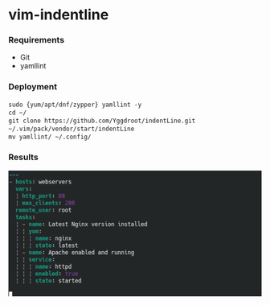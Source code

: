 # vim-indentline

### Requirements
* Git
* yamllint

### Deployment
```
sudo {yum/apt/dnf/zypper} yamllint -y
cd ~/
git clone https://github.com/Yggdroot/indentLine.git ~/.vim/pack/vendor/start/indentLine
mv yamllint/ ~/.config/
```

### Results

![Screenshot](img/indentline.png)
